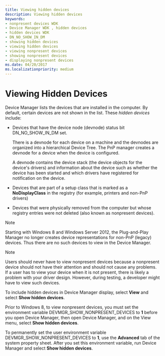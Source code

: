 ```yaml
---
title: Viewing hidden devices
description: Viewing hidden devices
keywords:
- nonpresent devices WDK
- Device Manager WDK , hidden devices
- hidden devices WDK
- DN_NO_SHOW_IN_DM
- showing hidden devices
- viewing hidden devices
- viewing nonpresent devices
- showing nonpresent devices
- displaying nonpresent devices
ms.date: 04/20/2017
ms.localizationpriority: medium
---
```


# Viewing Hidden Devices

Device Manager lists the devices that are installed in the computer. By default, certain devices are not shown in the list. These *hidden devices* include:

* Devices that have the device node (devnode) status bit DN_NO_SHOW_IN_DM set.

    There is a devnode for each device on a machine and the devnodes are organized into a hierarchical Device Tree. The PnP manager creates a devnode for a device when the device is configured.

    A devnode contains the device stack (the device objects for the device's drivers) and information about the device such as whether the device has been started and which drivers have registered for notification on the device.

* Devices that are part of a setup class that is marked as a **NoDisplayClass** in the registry (for example, printers and non-PnP drivers)

* Devices that were physically removed from the computer but whose registry entries were not deleted (also known as nonpresent devices).

> [!NOTE]
> Starting with Windows 8 and Windows Server 2012, the Plug-and-Play Manager no longer creates device representations for non-PnP (legacy) devices. Thus there are no such devices to view in the Device Manager.

> [!NOTE]
> Users should never have to view nonpresent devices because a nonpresent device should not have their attention and should not cause any problems. If a user has to view your device when it is not present, there is likely a problem with your driver design. However, during testing, a developer might have to view such devices.

To include hidden devices in Device Manager display, select **View** and select **Show hidden devices**.

Prior to Windows 8, to view nonpresent devices, you must set the environment variable DEVMGR_SHOW_NONPRESENT_DEVICES to **1** before you open Device Manager, then open Device Manager, and on the View menu, select **Show hidden devices**.

To permanently set the user environment variable DEVMGR_SHOW_NONPRESENT_DEVICES to **1**, use the **Advanced** tab of the system property sheet. After you set this environment variable, run Device Manager and select **Show hidden devices**.
